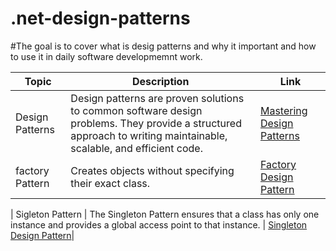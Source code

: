 # .net-design-patterns

#The goal is to cover what is desig patterns and why it important and how to use it in daily software developmemnt work.

|Topic          | Description   | Link |
| ------------- | ------------- | ----- |
| Design Patterns  | Design patterns are proven solutions to common software design problems. They provide a structured approach to writing maintainable, scalable, and efficient code.  | [Mastering Design Patterns](https://www.linkedin.com/feed/update/urn:li:activity:7305428658792402944)|
| factory Pattern  | Creates objects without specifying their exact class.   | [Factory Design Pattern](https://www.linkedin.com/feed/update/urn:li:activity:7305851570796093440/)|

| Sigleton Pattern  | The Singleton Pattern ensures that a class has only one instance and provides a global access point to that instance.
| [Singleton Design Pattern](https://www.linkedin.com/feed/update/urn:li:share:7306237556377985027/)|
